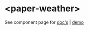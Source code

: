 # \<paper-weather\>

See component page for [doc's](http://ryanburns.io/#/elements/paper-weather/docs) | [demo](http://ryanburns.io/#/elements/paper-weather/demo)
